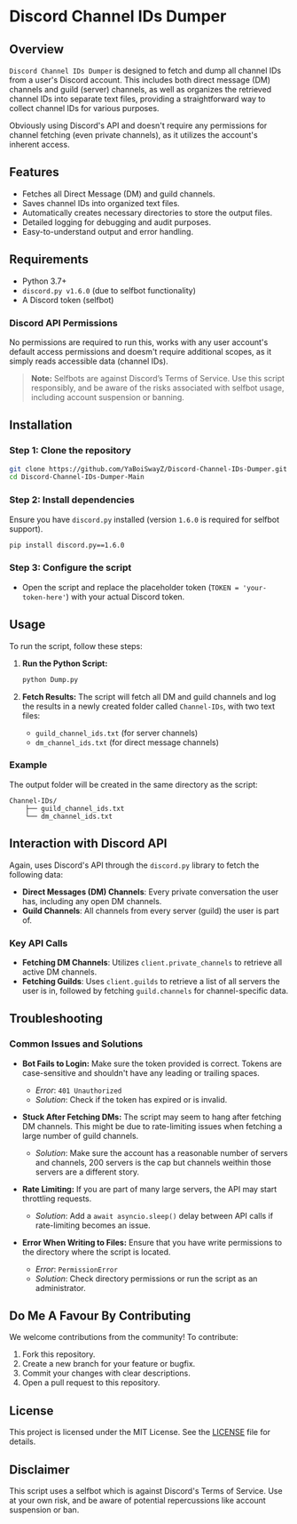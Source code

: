 # Discord Channel IDs Dumper

## Overview
`Discord Channel IDs Dumper` is designed to fetch and dump all channel IDs from a user's Discord account. This includes both direct message (DM) channels and guild (server) channels, as well as organizes the retrieved channel IDs into separate text files, providing a straightforward way to collect channel IDs for various purposes.

Obviously using Discord's API and doesn't require any permissions for channel fetching (even private channels), as it utilizes the account's inherent access.

## Features
- Fetches all Direct Message (DM) and guild channels.
- Saves channel IDs into organized text files.
- Automatically creates necessary directories to store the output files.
- Detailed logging for debugging and audit purposes.
- Easy-to-understand output and error handling.

## Requirements
- Python 3.7+
- `discord.py v1.6.0` (due to selfbot functionality)
- A Discord token (selfbot)

### Discord API Permissions
No permissions are required to run this, works with any user account's default access permissions and doesm't require additional scopes, as it simply reads accessible data (channel IDs).

> **Note:** Selfbots are against Discord’s Terms of Service. Use this script responsibly, and be aware of the risks associated with selfbot usage, including account suspension or banning.

## Installation

### Step 1: Clone the repository
```bash
git clone https://github.com/YaBoiSwayZ/Discord-Channel-IDs-Dumper.git
cd Discord-Channel-IDs-Dumper-Main
```

### Step 2: Install dependencies
Ensure you have `discord.py` installed (version `1.6.0` is required for selfbot support).
```bash
pip install discord.py==1.6.0
```

### Step 3: Configure the script
- Open the script and replace the placeholder token (`TOKEN = 'your-token-here'`) with your actual Discord token.

## Usage

To run the script, follow these steps:

1. **Run the Python Script:**
   ```bash
   python Dump.py
   ```

2. **Fetch Results:**
   The script will fetch all DM and guild channels and log the results in a newly created folder called `Channel-IDs`, with two text files:
   - `guild_channel_ids.txt` (for server channels)
   - `dm_channel_ids.txt` (for direct message channels)

### Example
The output folder will be created in the same directory as the script:
```
Channel-IDs/
    ├── guild_channel_ids.txt
    └── dm_channel_ids.txt
```

## Interaction with Discord API
 Again, uses Discord's API through the `discord.py` library to fetch the following data:
- **Direct Messages (DM) Channels**: Every private conversation the user has, including any open DM channels.
- **Guild Channels**: All channels from every server (guild) the user is part of.

### Key API Calls
- **Fetching DM Channels**: Utilizes `client.private_channels` to retrieve all active DM channels.
- **Fetching Guilds**: Uses `client.guilds` to retrieve a list of all servers the user is in, followed by fetching `guild.channels` for channel-specific data.

## Troubleshooting

### Common Issues and Solutions

- **Bot Fails to Login:**
  Make sure the token provided is correct. Tokens are case-sensitive and shouldn't have any leading or trailing spaces.
  - *Error*: `401 Unauthorized`
  - *Solution*: Check if the token has expired or is invalid.

- **Stuck After Fetching DMs:**
  The script may seem to hang after fetching DM channels. This might be due to rate-limiting issues when fetching a large number of guild channels.
  - *Solution*: Make sure the account has a reasonable number of servers and channels, 200 servers is the cap but channels weithin those servers are a different story.

- **Rate Limiting:**
  If you are part of many large servers, the API may start throttling requests.
  - *Solution*: Add a `await asyncio.sleep()` delay between API calls if rate-limiting becomes an issue.

- **Error When Writing to Files:**
  Ensure that you have write permissions to the directory where the script is located.
  - *Error*: `PermissionError`
  - *Solution*: Check directory permissions or run the script as an administrator.

## Do Me A Favour By Contributing
We welcome contributions from the community! To contribute:

1. Fork this repository.
2. Create a new branch for your feature or bugfix.
3. Commit your changes with clear descriptions.
4. Open a pull request to this repository.

## License
This project is licensed under the MIT License. See the [LICENSE](LICENSE) file for details.

## Disclaimer
This script uses a selfbot which is against Discord's Terms of Service. Use at your own risk, and be aware of potential repercussions like account suspension or ban.

